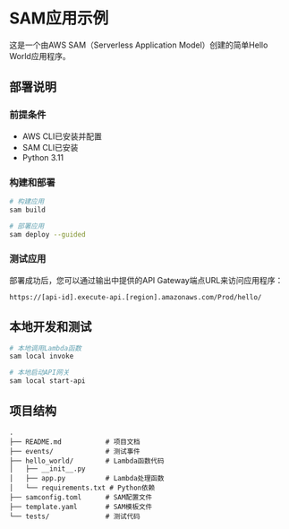 # SAM应用示例

这是一个由AWS SAM（Serverless Application Model）创建的简单Hello World应用程序。

## 部署说明

### 前提条件

* AWS CLI已安装并配置
* SAM CLI已安装
* Python 3.11

### 构建和部署

```bash
# 构建应用
sam build

# 部署应用
sam deploy --guided
```

### 测试应用

部署成功后，您可以通过输出中提供的API Gateway端点URL来访问应用程序：

```
https://[api-id].execute-api.[region].amazonaws.com/Prod/hello/
```

## 本地开发和测试

```bash
# 本地调用Lambda函数
sam local invoke

# 本地启动API网关
sam local start-api
```

## 项目结构

```
.
├── README.md           # 项目文档
├── events/             # 测试事件
├── hello_world/        # Lambda函数代码
│   ├── __init__.py
│   ├── app.py          # Lambda处理函数
│   └── requirements.txt # Python依赖
├── samconfig.toml      # SAM配置文件
├── template.yaml       # SAM模板文件
└── tests/              # 测试代码
```